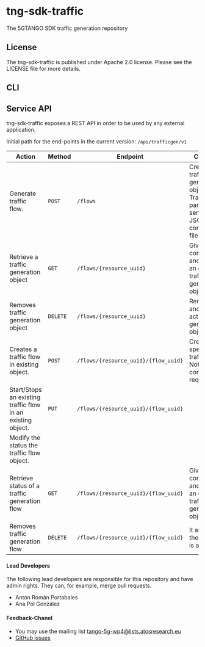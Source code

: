 # tng-sdk-traffic
The 5GTANGO SDK traffic generation repository

## License
The tng-sdk-traffic is published under Apache 2.0 license. Please see the LICENSE file for more details.

## CLI



## Service API
tng-sdk-traffic exposes a REST API in order to be used by any external application.

Initial path for the end-points in the current version: `/api/trafficgen/v1`

|Action|Method|Endpoint|Comment|
|------|------|--------|-------|
|Generate traffic flow.|`POST`|`/flows`|Creates a traffic generation object. Traffic params are sent in a JSON configuration file.|
|Retrieve a traffic generation object|`GET`|`/flows/{resource_uuid}`|Gives the configuration and status of an existing traffic generation object|
|Removes traffic generation object|`DELETE`|`/flows/{resource_uuid}`|Removes and stops (if active) traffic generation object|
|Creates a traffic flow in existing object.|`POST`|`/flows/{resource_uuid}/{flow_uuid}`|Creates a specific traffic flow. Not configuration required.|
|Start/Stops an existing traffic flow in an existing object.|`PUT`|`/flows/{resource_uuid}/{flow_uuid}`
Modify the status the traffic flow object.|
|Retrieve status of a traffic generation flow|`GET`|`/flows/{resource_uuid}/{flow_uuid}`|Gives the configuration and status of an existing traffic generation object|
|Removes traffic generation flow|`DELETE`|`/flows/{resource_uuid}/{flow_uuid}`|It also stops the flow if it is active|

#### Lead Developers
The following lead developers are responsible for this repository and have admin rights. They can, for example, merge pull requests.

* Antón Román Portabales
* Ana Pol González

#### Feedback-Chanel
* You may use the mailing list [tango-5g-wp4@lists.atosresearch.eu](mailto:tango-5g-wp4@lists.atosresearch.eu)
* [GitHub issues](https://github.com/sonata-nfv/tng-sdk-traffic/issues)
